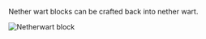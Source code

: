 Nether wart blocks can be crafted back into nether wart.

![Netherwart block](https://github.com/VanillaChai/chocolate-tweaks/blob/main/Unpackable%20Nether%20Wart%20Block/Netherwart%20block.png)
